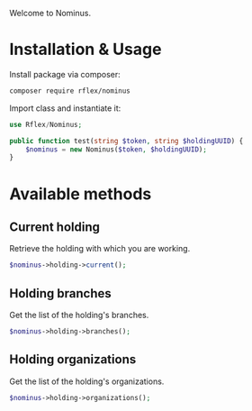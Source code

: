 Welcome to Nominus.

# Installation & Usage

Install package via composer:

```bash
composer require rflex/nominus
```

Import class and instantiate it:
```php
use Rflex/Nominus;

public function test(string $token, string $holdingUUID) {
    $nominus = new Nominus($token, $holdingUUID);
}
```


# Available methods

## Current holding
Retrieve the holding with which you are working.
```php
$nominus->holding->current();
```

## Holding branches
Get the list of the holding's branches.
```php
$nominus->holding->branches();
```

## Holding organizations
Get the list of the holding's organizations.
```php
$nominus->holding->organizations();
```
